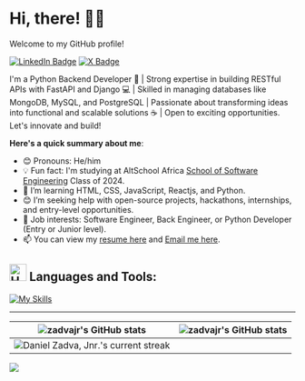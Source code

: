 # Hi, there! 👋🏾
Welcome to my GitHub profile!

[![LinkedIn Badge](https://img.shields.io/badge/-zadva-blue?style=for-the-badge&logo=linkedin&logoColor=white&link=https://www.linkedin.com/in/zadva/)](https://www.linkedin.com/in/zadva/) [![X Badge](https://img.shields.io/badge/-zadva-000000?style=for-the-badge&logo=x&logoColor=white&link=https://x.com/zad_va)](https://x.com/zad_va)

I'm a Python Backend Developer 🐍 | Strong expertise in building RESTful APIs with FastAPI and Django 💻 | Skilled in managing databases like MongoDB, MySQL, and PostgreSQL  | Passionate about transforming ideas into functional and scalable solutions ☕ | Open to exciting opportunities. Let's innovate and build!

**Here's a quick summary about me**:

- 😊 Pronouns: He/him
- 💡 Fun fact: I'm studying at AltSchool Africa [School of Software Engineering](https://altschoolafrica.com/schools/engineering) Class of 2024.
- 🌱 I’m learning HTML, CSS, JavaScript, Reactjs, and Python.
- 😊 I’m seeking help with open-source projects, hackathons, internships, and entry-level opportunities.
- 💼 Job interests: Software Engineer, Back Engineer, or Python Developer (Entry or Junior level).
- 📫 You can view my [resume here](https://zadvajr.github.io/web-based-resume/) and [Email me here](mailto:danielzadva@gmail.com).

## <img src="https://raw.githubusercontent.com/Tarikul-Islam-Anik/Animated-Fluent-Emojis/master/Emojis/Objects/Hammer%20and%20Wrench.png" alt="Hammer and Wrench" width="30" height="30" /> **Languages and Tools:**  
[![My Skills](https://skillicons.dev/icons?i=html,css,js,bootstrap,tailwind,django,fastapi,sqlite,mongodb,postgresql,firebase,md,git,github,vscode,stackoverflow&perline=16)](#)

---

| <img align="center" src="https://github-readme-stats.vercel.app/api?username=zadvajr&show_icons=true&include_all_commits=true&hide_border=true" alt="zadvajr's GitHub stats" /> | <img align="center" src="https://github-readme-stats.vercel.app/api/top-langs/?username=zadvajr&langs_count=8&layout=compact&hide_border=true" alt="zadvajr's GitHub stats" /> |
| ------------- | ------------- |
| ![Daniel Zadva, Jnr.'s current streak](https://streak-stats.demolab.com/?user=zadvajr&count_private=true&theme=white-blue&title_color=blue)  |

<img src="https://capsule-render.vercel.app/api?type=waving&color=gradient&height=100&section=footer"/>
